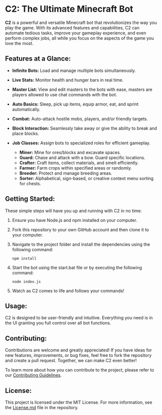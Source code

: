 # C2: The Ultimate Minecraft Bot

**C2** is a powerful and versatile Minecraft bot that revolutionizes the way you play the game. With its advanced features and capabilities, C2 can automate tedious tasks, improve your gameplay experience, and even perform complex jobs, all while you focus on the aspects of the game you love the most.

## Features at a Glance:

- **Infinite Bots:** Load and manage multiple bots simultaneously.
- **Live Stats:** Monitor health and hunger bars in real time.
- **Master List:** View and edit masters to the bots with ease, masters are players allowed to use chat commands with the bot.

- **Auto Basics:** Sleep, pick up items, equip armor, eat, and sprint automatically.
- **Combat:** Auto-attack hostile mobs, players, and/or friendly targets.
- **Block Interaction:** Seamlessly take away or give the ability to break and place blocks.

- **Job Classes:** Assign bots to specialized roles for efficient gameplay.
  - **Miner:** Mine for ores/blocks and excavate spaces.
  - **Guard:** Chase and attack with a bow. Guard specific locations.
  - **Crafter:** Craft items, collect materials, and smelt efficiently.
  - **Farmer:** Farm crops within specified areas or randomly.
  - **Breeder:** Protect and manage breeding areas.
  - **Sorter:** Alphabetical, sign-based, or creative context menu sorting for chests.

## Getting Started:

These simple steps will have you up and running with C2 in no time:

1. Ensure you have Node.js and npm installed on your computer.
2. Fork this repository to your own GitHub account and then clone it to your computer.
3. Navigate to the project folder and install the dependencies using the following command:
   ```
   npm install
   ```

4. Start the bot using the start.bat file or by executing the following command:
   ```
   node index.js
   ```

5. Watch as C2 comes to life and follows your commands!

## Usage:

C2 is designed to be user-friendly and intuitive. Everything you need is in the UI granting you full control over all bot functions.

## Contributing:

Contributions are welcome and greatly appreciated! If you have ideas for new features, improvements, or bug fixes, feel free to fork the repository and create a pull request. Together, we can make C2 even better!

To learn more about how you can contribute to the project, please refer to our [Contributing Guidelines](contributing.md).

## License:

This project is licensed under the MIT License. For more information, see the [License.md](License.md) file in the repository.